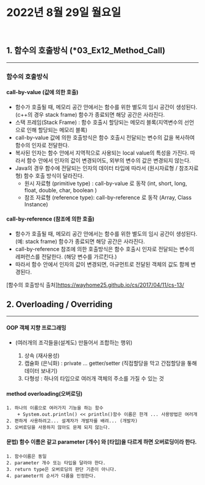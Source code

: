 # 2022년 8월 29일 월요일
<br>


## 1. 함수의 호출방식 (*03_Ex12_Method_Call)
---
### 함수의 호출방식 

#### call-by-value (값에 의한 호출)

+ 함수가 호출될 때, 메모리 공간 안에서는 함수를 위한 별도의 임시 공간이 생성된다. (c++의 경우 stack frame) 함수가 종료되면 해당 공간은 사라진다.
+ 스택 프레임(Stack Frame) : 함수 호출시 할당되는 메모리 블록(지역변수의 선언으로 인해 할당되는 메모리 블록)
+ call-by-value 값에 의한 호출방식은 함수 호출시 전달되는 변수의 값을 복사하여 함수의 인자로 전달한다.
+ 복사된 인자는 함수 안에서 지역적으로 사용되는 local value의 특성을 가진다.
    따라서 함수 안에서 인자의 값이 변경되어도, 외부의 변수의 값은 변경되지 않는다.
+ Java의 경우 함수에 전달되는 인자의 데이터 타입에 따라서 (원시자료형 / 참조자료형) 함수 호출 방식이 달라진다.
    + 원시 자료형 (primitive type) : call-by-value 로 동작 (int, short, long, float, double, char, boolean )
    + 참조 자료형 (reference type): call-by-reference 로 동작 (Array, Class Instance)

#### call-by-reference (참조에 의한 호출)

+ 함수가 호출될 때, 메모리 공간 안에서는 함수를 위한 별도의 임시 공간이 생성된다. (예: stack frame) 함수가 종료되면 해당 공간은 사라진다.
+ call-by-reference 참조에 의한 호출방식은 함수 호출시 인자로 전달되는 변수의 레퍼런스를 전달한다. (해당 변수를 가르킨다.)
+ 따라서 함수 안에서 인자의 값이 변경되면, 아규먼트로 전달된 객체의 값도 함께 변경된다.

[함수의 호출방식 출처]https://wayhome25.github.io/cs/2017/04/11/cs-13/


## 2. Overloading / Overriding 
---

#### OOP 객체 지향 프로그래밍
+ (여러개의 조각들을(설계도) 만들어서 조합하는 행위)

    1. 상속 (재사용성)
    2. 캡슐화 (은닉화) : private ... getter/setter (직접할당을 막고 간접할당을 톻해 데이터 보내기)
    3. 다형성 : 하나의 타입으로 여러개 객체의 주소를 가질 수 있는 것

#### method overloading(오버로딩)
    1. 하나의 이름으로 여러가지 기능을 하는 함수
        + System.out.println() << println()함수 이름은 한개 ... 사용방법은 여러개
    2. 편하게 사용하려고... 설계자가 개발자를 배려... (개발자)
    3. 오버로딩을 사용하지 않아도 문제 되지 않는다.

#### 문법) 함수 이름은 같고 parameter [개수] 와 [타입]을 다르게 하면 오버로딩이라 한다.
    1. 함수이름은 동일
    2. parameter 개수 또는 타입을 달라야 한다.
    3. return type은 오버로딩의 판단 기준이 아니다.
    4. parameter의 순서가 다름을 인정한다.